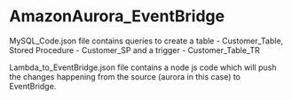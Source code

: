 # AmazonAurora_EventBridge

MySQL_Code.json file contains queries to create a table - Customer_Table, Stored Procedure - Customer_SP and a trigger - Customer_Table_TR

Lambda_to_EventBridge.json file contains a node js code which will push the changes happening from the source (aurora in this case) to EventBridge.
